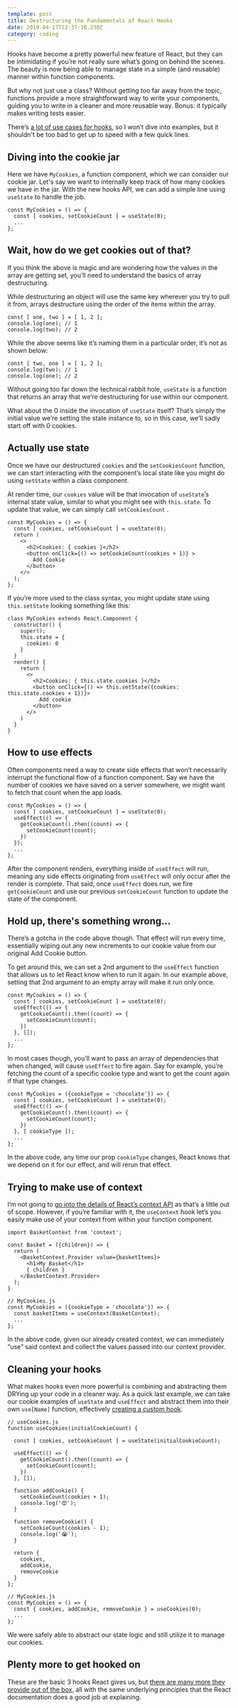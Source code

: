 ```yaml
---
template: post
title: Destructuring the Fundamentals of React Hooks
date: 2019-04-17T22:37:10.230Z
category: coding
---
```

Hooks have become a pretty powerful new feature of React, but they can be intimidating if you’re not really sure what’s going on behind the scenes. The beauty is now being able to manage state in a simple (and reusable) manner within function components.

But why not just use a class? Without getting too far away from the topic, functions provide a more straightforward way to write your components, guiding you to write in a cleaner and more reusable way. Bonus: it typically makes writing tests easier.

There’s [a lot of use cases for hooks](https://github.com/rehooks/awesome-react-hooks), so I won’t dive into examples, but it shouldn't be too bad to get up to speed with a few quick lines.

## Diving into the cookie jar
Here we have `MyCookies`, a function component, which we can consider our cookie jar. Let's say we want to internally keep track of how many cookies we have in the jar. With the new hooks API, we can add a simple line using `useState` to handle the job.

```
const MyCookies = () => {
  const [ cookies, setCookieCount ] = useState(0);
  ...
};
```



## Wait, how do we get cookies out of that?
If you think the above is magic and are wondering how the values in the array are getting set, you’ll need to understand the basics of array destructuring.

While destructuring an object will use the same key wherever you try to pull it from, arrays destructure using the order of the items within the array.

```
const [ one, two ] = [ 1, 2 ];
console.log(one); // 1
console.log(two); // 2
``` 

While the above seems like it’s naming them in a particular order, it’s not as shown below:

```
const [ two, one ] = [ 1, 2 ];
console.log(two); // 1
console.log(one); // 2
```

Without going too far down the technical rabbit hole, `useState` is a function that returns an array that we’re destructuring for use within our component. 

What about the 0 inside the invocation of `useState` itself? That’s simply the initial value we’re setting the state instance to, so in this case, we’ll sadly start off with 0 cookies.

## Actually use state
Once we have our destructured `cookies` and the `setCookiesCount` function,  we can start interacting with the component’s local state like you might do using `setState` within a class component.

At render time, our `cookies` value will be that invocation of `useState`’s internal state value, similar to what you might see with `this.state`. To update that value, we can simply call `setCookiesCount` .

```
const MyCookies = () => {
  const [ cookies, setCookieCount ] = useState(0);
  return (
    <>
      <h2>Cookies: { cookies }</h2>
      <button onClick={() => setCookieCount(cookies + 1)} >
        Add Cookie
      </button>
    </>
  );
};
```

If you’re more used to the class syntax, you might update state using `this.setState` looking something like this:
```
class MyCookies extends React.Component {
  constructor() {
    super();
    this.state = {
      cookies: 0
    }
  }
  render() {
    return (
      <>
        <h2>Cookies: { this.state.cookies }</h2>
        <button onClick={() => this.setState({cookies: this.state.cookies + 1})}>
          Add cookie
        </button>
      </>
    )
  }
}

```

## How to use effects
Often components need a way to create side effects that won’t necessarily interrupt the functional flow of a function component. Say we have the number of cookies we have saved on a server somewhere, we might want to fetch that count when the app loads.

```
const MyCookies = () => {
  const [ cookies, setCookieCount ] = useState(0);
  useEffect(() => {
    getCookieCount().then((count) => {
      setCookieCount(count);
    })
  });
  ...
};
```

After the component renders, everything inside of `useEffect` will run, meaning any side effects originating from `useEffect` will only occur after the render is complete. That said, once `useEffect` does run, we fire `getCookieCount` and use our previous `setCookieCount` function to update the state of the component.

## Hold up, there's something wrong...
There’s a gotcha in the code above though. That effect will run every time, essentially wiping out any new increments to our cookie value from our original Add Cookie button.

To get around this, we can set a 2nd argument to the `useEffect` function that allows us to let React know when to run it again. In our example above, setting that 2nd argument to an empty array will make it run only once.

```
const MyCookies = () => {
  const [ cookies, setCookieCount ] = useState(0);
  useEffect(() => {
    getCookieCount().then((count) => {
      setCookieCount(count);
    })
  }, []);
  ...
};
```

In most cases though, you’ll want to pass an array of dependencies that when changed, will cause `useEffect` to fire again. Say for example, you’re fetching the count of a specific cookie type and want to get the count again if that type changes.

```
const MyCookies = ({cookieType = 'chocolate'}) => {
  const [ cookies, setCookieCount ] = useState(0);
  useEffect(() => {
    getCookieCount().then((count) => {
      setCookieCount(count);
    })
  }, [ cookieType ]);
  ...
};
```

In the above code, any time our prop `cookieType` changes, React knows that we depend on it for our effect, and will rerun that effect.

## Trying to make use of context
I’m not going to [go into the details of React’s context API](https://reactjs.org/docs/context.html) as that’s a little out of scope. However, if you’re familiar with it, the `useContext` hook let’s you easily make use of your context from within your function component.

```
import BasketContext from 'context';

const Basket = ({children}) => {
  return (
    <BasketContext.Provider value={basketItems}>
      <h1>My Basket</h1>
      { children }
    </BasketContext.Provider>
  );
}

// MyCookies.js
const MyCookies = ({cookieType = 'chocolate'}) => {
  const basketItems = useContext(BasketContext);
  ...
};
```

In the above code, given our already created context, we can immediately “use” said context and collect the values passed into our context provider.

## Cleaning your hooks
What makes hooks even more powerful is combining and abstracting them DRYing up your code in a cleaner way. As a quick last example, we can take our cookie examples of `useState` and `useEffect` and abstract them into their own `use[Name]` function, effectively [creating a custom hook](https://reactjs.org/docs/hooks-custom.html).

```
// useCookies.js
function useCookies(initialCookieCount) {

  const [ cookies, setCookieCount ] = useState(initialCookieCount);

  useEffect(() => {
    getCookieCount().then((count) => {
      setCookieCount(count);
    })
  }, []);

  function addCookie() {
    setCookieCount(cookies + 1);
    console.log('😍');
  }

  function removeCookie() {
    setCookieCount(cookies - 1);
    console.log('😭');
  }

  return {
    cookies,
    addCookie,
    removeCookie
  }
};

// MyCookies.js
const MyCookies = () => {
  const { cookies, addCookie, removeCookie } = useCookies(0);
  ...
};
```

We were safely able to abstract our state logic and still utilize it to manage our cookies.

## Plenty more to get hooked on
These are the basic 3 hooks React gives us, but [there are many more they provide out of the box](https://reactjs.org/docs/hooks-reference.html), all with the same underlying principles that the React documentation does a good job at explaining.
